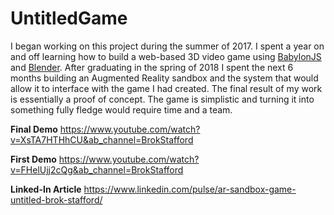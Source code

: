 # UntitledGame

I began working on this project during the summer of 2017. I spent a year on and off learning how to build a web-based 3D video game using [BabylonJS](https://www.babylonjs.com/) and [Blender](https://www.blender.org/). After graduating in the spring of 2018 I spent the next 6 months building an Augmented Reality sandbox and the system that would allow it to interface with the game I had created. The final result of my work is essentially a proof of concept. The game is simplistic and turning it into something fully fledge would require time and a team.

**Final Demo**
https://www.youtube.com/watch?v=XsTA7HTHhCU&ab_channel=BrokStafford

**First Demo**
https://www.youtube.com/watch?v=FHelUjj2cQg&ab_channel=BrokStafford

**Linked-In Article**
https://www.linkedin.com/pulse/ar-sandbox-game-untitled-brok-stafford/
